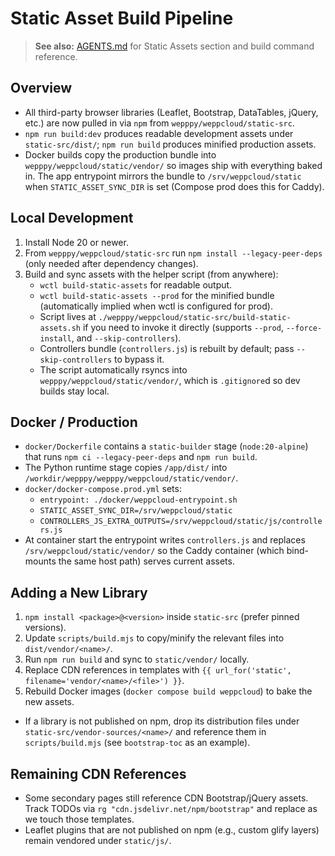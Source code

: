 # Static Asset Build Pipeline

> **See also:** [AGENTS.md](../../AGENTS.md) for Static Assets section and build command reference.

## Overview
- All third-party browser libraries (Leaflet, Bootstrap, DataTables, jQuery, etc.) are now pulled in via `npm` from `wepppy/weppcloud/static-src`.
- `npm run build:dev` produces readable development assets under `static-src/dist/`; `npm run build` produces minified production assets.
- Docker builds copy the production bundle into `wepppy/weppcloud/static/vendor/` so images ship with everything baked in. The app entrypoint mirrors the bundle to `/srv/weppcloud/static` when `STATIC_ASSET_SYNC_DIR` is set (Compose prod does this for Caddy).

## Local Development
1. Install Node 20 or newer.
2. From `wepppy/weppcloud/static-src` run `npm install --legacy-peer-deps` (only needed after dependency changes).
3. Build and sync assets with the helper script (from anywhere):
   - `wctl build-static-assets` for readable output.
   - `wctl build-static-assets --prod` for the minified bundle (automatically implied when wctl is configured for prod).
   - Script lives at `./wepppy/weppcloud/static-src/build-static-assets.sh` if you need to invoke it directly (supports `--prod`, `--force-install`, and `--skip-controllers`).
   - Controllers bundle (`controllers.js`) is rebuilt by default; pass `--skip-controllers` to bypass it.
   - The script automatically rsyncs into `wepppy/weppcloud/static/vendor/`, which is `.gitignore`d so dev builds stay local.

## Docker / Production
- `docker/Dockerfile` contains a `static-builder` stage (`node:20-alpine`) that runs `npm ci --legacy-peer-deps` and `npm run build`.
- The Python runtime stage copies `/app/dist/` into `/workdir/wepppy/wepppy/weppcloud/static/vendor/`.
- `docker/docker-compose.prod.yml` sets:
  - `entrypoint: ./docker/weppcloud-entrypoint.sh`
  - `STATIC_ASSET_SYNC_DIR=/srv/weppcloud/static`
  - `CONTROLLERS_JS_EXTRA_OUTPUTS=/srv/weppcloud/static/js/controllers.js`
- At container start the entrypoint writes `controllers.js` and replaces `/srv/weppcloud/static/vendor/` so the Caddy container (which bind-mounts the same host path) serves current assets.

## Adding a New Library
1. `npm install <package>@<version>` inside `static-src` (prefer pinned versions).
2. Update `scripts/build.mjs` to copy/minify the relevant files into `dist/vendor/<name>/`.
3. Run `npm run build` and sync to `static/vendor/` locally.
4. Replace CDN references in templates with `{{ url_for('static', filename='vendor/<name>/<file>') }}`.
5. Rebuild Docker images (`docker compose build weppcloud`) to bake the new assets.
- If a library is not published on npm, drop its distribution files under `static-src/vendor-sources/<name>/` and reference them in `scripts/build.mjs` (see `bootstrap-toc` as an example).

## Remaining CDN References
- Some secondary pages still reference CDN Bootstrap/jQuery assets. Track TODOs via `rg "cdn.jsdelivr.net/npm/bootstrap"` and replace as we touch those templates.
- Leaflet plugins that are not published on npm (e.g., custom glify layers) remain vendored under `static/js/`.
